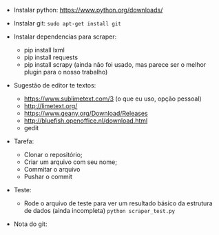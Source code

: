 * Instalar python: https://www.python.org/downloads/

* Instalar git: `sudo apt-get install git`

* Instalar dependencias para scraper:
  - pip install lxml
  - pip install requests
  - pip install scrapy (ainda não foi usado, mas parece ser o melhor plugin para o nosso trabalho)

* Sugestão de editor te textos:
  - https://www.sublimetext.com/3 (o que eu uso, opção pessoal)
  - http://limetext.org/
  - https://www.geany.org/Download/Releases
  - http://bluefish.openoffice.nl/download.html
  - gedit
  
* Tarefa:
  - Clonar o repositório;
  - Criar um arquivo com seu nome;
  - Commitar o arquivo
  - Pushar o commit

* Teste:
  - Rode o arquivo de teste para ver um resultado básico da estrutura de dados (ainda incompleta)
  `python scraper_test.py`
  
  
  
  
* Nota do git:
  
  
  
  
  
  
  
